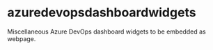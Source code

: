 # azuredevopsdashboardwidgets
Miscellaneous Azure DevOps dashboard widgets to be embedded as webpage.
